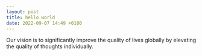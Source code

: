 ```yaml
---
layout: post
title: hello world
date: 2022-09-07 14:49 +0100
---
```

Our vision is to significantly improve the quality of lives globally by elevating the quality of thoughts individually.